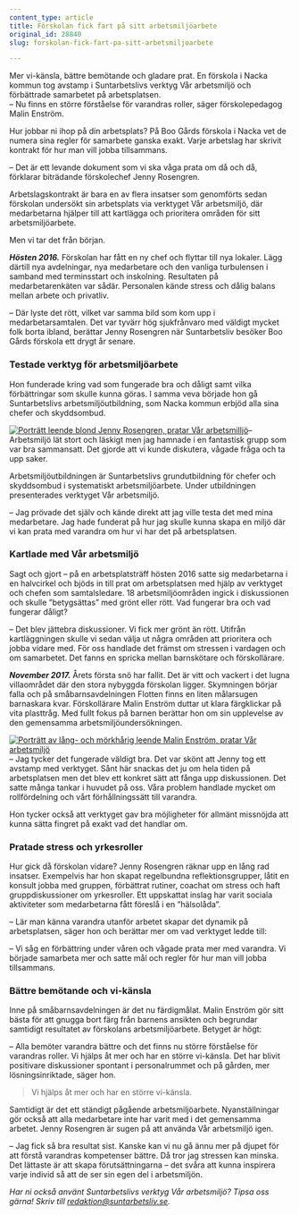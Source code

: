 ```yaml
---
content_type: article
title: Förskolan fick fart på sitt arbetsmiljöarbete
original_id: 28840
slug: forskolan-fick-fart-pa-sitt-arbetsmiljoarbete

---
```


Mer vi-känsla, bättre bemötande och gladare prat. En förskola i Nacka kommun tog avstamp i Suntarbetslivs verktyg Vår arbetsmiljö och förbättrade samarbetet på arbetsplatsen.  
– Nu finns en större förståelse för varandras roller, säger förskolepedagog Malin Enström.

Hur jobbar ni ihop på din arbetsplats? På Boo Gårds förskola i Nacka vet de numera sina regler för samarbete ganska exakt. Varje arbetslag har skrivit kontrakt för hur man vill jobba tillsammans.

– Det är ett levande dokument som vi ska våga prata om då och då, förklarar biträdande förskolechef Jenny Rosengren.

Arbetslagskontrakt är bara en av flera insatser som genomförts sedan förskolan undersökt sin arbetsplats via verktyget Vår arbetsmiljö, där medarbetarna hjälper till att kartlägga och prioritera områden för sitt arbetsmiljöarbete.

Men vi tar det från början.

_**Hösten 2016.**_ Förskolan har fått en ny chef och flyttar till nya lokaler. Lägg därtill nya avdelningar, nya medarbetare och den vanliga turbulensen i samband med terminsstart och inskolning. Resultaten på medarbetarenkäten var sådär. Personalen kände stress och dålig balans mellan arbete och privatliv.

– Där lyste det rött, vilket var samma bild som kom upp i medarbetarsamtalen. Det var tyvärr hög sjukfrånvaro med väldigt mycket folk borta ibland, berättar Jenny Rosengren när Suntarbetsliv besöker Boo Gårds förskola ett drygt år senare.

### Testade verktyg för arbetsmiljöarbete

Hon funderade kring vad som fungerade bra och dåligt samt vilka förbättringar som skulle kunna göras. I samma veva började hon gå Suntarbetslivs arbetsmiljöutbildning, som Nacka kommun erbjöd alla sina chefer och skyddsombud.

[![Porträtt leende blond Jenny Rosengren, pratar Vår arbetsmilljö](https://www.suntarbetsliv.se/wp-content/uploads/2017/12/200x220-jenny-rosengren-foto-jeanette-neij-1.jpg)](https://www.suntarbetsliv.se/wp-content/uploads/2017/12/200x220-jenny-rosengren-foto-jeanette-neij-1.jpg)– Arbetsmiljö lät stort och läskigt men jag hamnade i en fantastisk grupp som var bra sammansatt. Det gjorde att vi kunde diskutera, vågade fråga och ta upp saker.

Arbetsmiljöutbildningen är Suntarbetslivs grundutbildning för chefer och skyddsombud i systematiskt arbetsmiljöarbete. Under utbildningen presenterades verktyget Vår arbetsmiljö.

– Jag prövade det själv och kände direkt att jag ville testa det med mina medarbetare. Jag hade funderat på hur jag skulle kunna skapa en miljö där vi kan prata med varandra om hur vi har det på arbetsplatsen.

### Kartlade med Vår arbetsmiljö

Sagt och gjort – på en arbetsplatsträff hösten 2016 satte sig medarbetarna i en halvcirkel och bjöds in till prat om arbetsplatsen med hjälp av verktyget och chefen som samtalsledare. 18 arbetsmiljöområden ingick i diskussionen och skulle ”betygsättas” med grönt eller rött. Vad fungerar bra och vad fungerar dåligt?

– Det blev jättebra diskussioner. Vi fick mer grönt än rött. Utifrån kartläggningen skulle vi sedan välja ut några områden att prioritera och jobba vidare med. För oss handlade det främst om stressen i vardagen och om samarbetet. Det fanns en spricka mellan barnskötare och förskollärare.

**_November 2017._** Årets första snö har fallit. Det är vitt och vackert i det lugna villaområdet där den stora nybyggda förskolan ligger. Skymningen börjar falla och på småbarnsavdelningen Flotten finns en liten målarsugen barnaskara kvar. Förskollärare Malin Enström duttar ut klara färgklickar på vita plasttråg. Med fullt fokus på barnen berättar hon om sin upplevelse av den gemensamma arbetsmiljöundersökningen.

[![Porträtt av lång- och mörkhårig leende Malin Enström, pratar Vår arbetsmiljö](https://www.suntarbetsliv.se/wp-content/uploads/2017/12/200x220-malin-enstrom-foto-jeanette-neij.jpg)](https://www.suntarbetsliv.se/wp-content/uploads/2017/12/200x220-malin-enstrom-foto-jeanette-neij.jpg)– Jag tycker det fungerade väldigt bra. Det var skönt att Jenny tog ett avstamp med verktyget. Sånt här snackas det ju om hela tiden på arbetsplatsen men det blev ett konkret sätt att fånga upp diskussionen. Det satte många tankar i huvudet på oss. Våra problem handlade mycket om rollfördelning och vårt förhållningssätt till varandra.

Hon tycker också att verktyget gav bra möjligheter för allmänt missnöjda att kunna sätta fingret på exakt vad det handlar om.

### Pratade stress och yrkesroller

Hur gick då förskolan vidare? Jenny Rosengren räknar upp en lång rad insatser. Exempelvis har hon skapat regelbundna reflektionsgrupper, låtit en konsult jobba med gruppen, förbättrat rutiner, coachat om stress och haft gruppdiskussioner om yrkesroller. Ett uppskattat inslag har varit sociala aktiviteter som medarbetarna fått föreslå i en ”hälsolåda”.

– Lär man känna varandra utanför arbetet skapar det dynamik på arbetsplatsen, säger hon och berättar mer om vad verktyget ledde till:

– Vi såg en förbättring under våren och vågade prata mer med varandra. Vi började samarbeta mer och satte mål och regler för hur man vill jobba tillsammans.

### Bättre bemötande och vi-känsla

Inne på småbarnsavdelningen är det nu färdigmålat. Malin Enström gör sitt bästa för att gnugga bort färg från barnens ansikten och begrundar samtidigt resultatet av förskolans arbetsmiljöarbete. Betyget är högt:

– Alla bemöter varandra bättre och det finns nu större förståelse för varandras roller. Vi hjälps åt mer och har en större vi-känsla. Det har blivit positivare diskussioner spontant i personalrummet och på gården, mer lösningsinriktade, säger hon.

> Vi hjälps åt mer och har en större vi-känsla.

Samtidigt är det ett ständigt pågående arbetsmiljöarbete. Nyanställningar gör också att alla medarbetare inte har varit med i det gemensamma arbetet. Jenny Rosengren är sugen på att använda Vår arbetsmiljö igen.

– Jag fick så bra resultat sist. Kanske kan vi nu gå ännu mer på djupet för att förstå varandras kompetenser bättre. Då tror jag stressen kan minska. Det lättaste är att skapa förutsättningarna – det svåra att kunna inspirera varje individ så att de ser sin egen del i arbetsmiljön.

_Har ni också använt Suntarbetslivs verktyg Vår arbetsmiljö? Tipsa oss gärna! Skriv till [redaktion@suntarbetsliv.se](mailto:redaktion@suntarbetsliv.se)._

